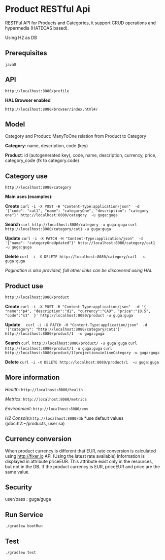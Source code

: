 # Product RESTful Api

RESTFul API for Products and Categories, it support CRUD operations and hypermedia (HATEOAS based). 

Using H2 as DB
  
## Prerequisites
`java8`

## API

`http://localhost:8080/profile`

**HAL Browser enabled**

`http://localhost:8080/browser/index.html#/`

## Model

Category and Product: ManyToOne relation from Product to Category

**Category**: name, description, code (key)

**Product**: id (autogenerated key), code, name, description, currency, price, category_code (fk to category.code)
 
 
## Category use

 `http://localhost:8080/category`
 
 **Main uses (examples):**
 
 **Create**
` curl -i -X POST -H "Content-Type:application/json"  -d '{"code": "cat1", "name": "categoryOne", "description": "category one"}' http://localhost:8080/category  -u guga:guga
` 

 **Search**
 `curl http://localhost:8080/category -u guga:guga`
 `curl http://localhost:8080/category/cat1 -u guga:guga`
  
 **Update**
 `curl -i -X PATCH -H "Content-Type:application/json"  -d '{"name": "categoryOneUpdated"}' http://localhost:8080/category/cat1  -u guga:guga`
 
 **Delete**
 `curl -i -X DELETE http://localhost:8080/category/cat1  -u guga:guga`

_Pagination is also provided, full other links can be discovered using HAL_


## Product use

 `http://localhost:8080/product`
 
 **Create**
 `curl -i -X POST -H "Content-Type:application/json"  -d '{ "name":"p4", "description":"d1", "currency":"CAD", "price":"10.5", "code":"s1"  }' http://localhost:8080/product -u guga:guga`
 
 **Update**
`  curl -i -X PATCH -H "Content-Type:application/json"  -d '{"category": "http://localhost:8080/category/cat1"}' http://localhost:8080/product/1  -u guga:guga`

 **Search**
`curl http://localhost:8080/product/ -u guga:guga`
`curl http://localhost:8080/product/1 -u guga:guga`
`curl http://localhost:8080/product/1?projection=inlineCategory -u guga:guga`

 **Delete**
 `curl -i -X DELETE http://localhost:8080/product/1  -u guga:guga`

## More information 

_Health_: `http://localhost:8080/health`

_Metrics_: `http://localhost:8080/metrics`

_Environment_: `http://localhost:8080/env`

_H2 Console_:` http://localhost:8080/db `
*use default values (jdbc:h2:~/products, user sa) 

## Currency conversion

When product currency is different that EUR,  rate conversion is calculated using http://fixer.io API (Using the 
latest rate available)
Information is displayed in attribute priceEUR.  This attribute exist only in the resources, but not in the DB. If the product currency is EUR, priceEUR and price are the same value.

## Security
user/pass :  guga/guga 

## Run Service
`./gradlew bootRun`


## Test 
`./gradlew test`





